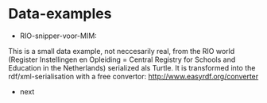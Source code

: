 # Data-examples

* RIO-snipper-voor-MIM:   

This is a small data example, not neccesarily real, from the RIO world (Register Instellingen en Opleiding = Central Registry for Schools and Education in the Netherlands) serialized als Turtle. It is transformed into the rdf/xml-serialisation with a free convertor: 
http://www.easyrdf.org/converter

* next



